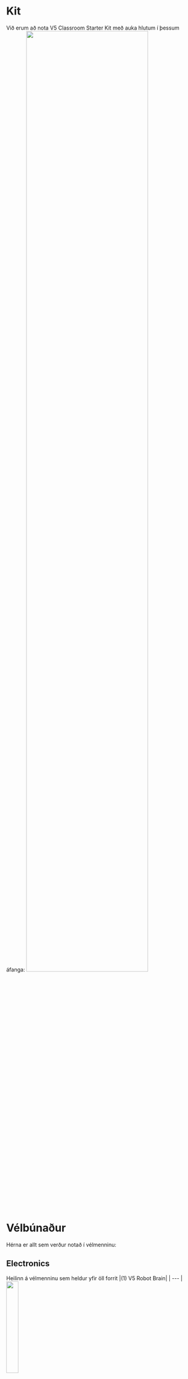 # Kit
Við erum að nota V5 Classroom Starter Kit með auka hlutum í þessum áfanga:
<img src="https://www.vexrobotics.com/media/catalog/product/cache/1/image/9df78eab33525d08d6e5fb8d27136e95/2/7/276-6500-kit.jpg" width="80%">

# Vélbúnaður
Hérna er allt sem verður notað í vélmenninu:


## Electronics
Heilinn á vélmenninu sem heldur yfir öll forrit
|(1) V5 Robot Brain|
|    ---       |
<img src="https://www.vexrobotics.com/media/catalog/product/cache/1/image/9df78eab33525d08d6e5fb8d27136e95/r/o/robotbrain_1.jpg" width="25%">

|(1) V5 Controller|
|    ---       |
<img src="https://www.vexrobotics.com/media/catalog/product/cache/1/image/9df78eab33525d08d6e5fb8d27136e95/c/o/controller_1_1.jpg" width="25%">


|(1) V5 Robot Radio|
|    ---       |
<img src="https://www.vexrobotics.com/media/catalog/product/cache/1/image/9df78eab33525d08d6e5fb8d27136e95/r/a/radio.jpg" width="25%">

|(1) V5 Robot Battery Li-Ion 1100mAh|
|    ---       |
<img src="https://www.vexrobotics.com/media/catalog/product/cache/1/image/9df78eab33525d08d6e5fb8d27136e95/b/a/battery.jpg" width="25%">


|(1) V5 Robot Battery Cable & Charger|
|    ---       |
<img src="https://www.vexrobotics.com/media/catalog/product/cache/1/image/9df78eab33525d08d6e5fb8d27136e95/v/5/v5-charger_1.jpg" width="25%">


|(4) V5 Smart Motors|
|    ---       |
<img src="https://www.vexrobotics.com/media/catalog/product/cache/1/image/9df78eab33525d08d6e5fb8d27136e95/m/o/motor_1.jpg" width="25%">


|(2) Bumper Switch v2|
|    ---       |
<img src="https://www.vexrobotics.com/media/catalog/product/cache/1/image/9df78eab33525d08d6e5fb8d27136e95/2/7/276-4858.jpg" width="25%">


## V5 Smart Cables
|(1) Long Cables (900mm)|
|    ---       |

|(1) Medium Cables (600mm)|
|    ---       |

|(3)Short Cables (300mm)|
|    ---       |

<img src="https://www.vexrobotics.com/media/catalog/product/cache/1/image/1800x/040ec09b1e35df139433887a97daa66f/v/5/v5-long-cables.jpg" width="25%">
<img src="https://www.vexrobotics.com/media/catalog/product/cache/1/image/1800x/040ec09b1e35df139433887a97daa66f/v/5/v5-short-cable.jpg" width="25%">


## Charging Cable
|(1) USB A to Micro Cable|
|    ---       |
<img src="https://www.vexrobotics.com/media/catalog/product/cache/1/image/9df78eab33525d08d6e5fb8d27136e95/2/2/228-2785.jpg" width="25%">


## Extras
|(1) Vision Sensor|
|    ---       |
<img src="./img/visionsensor.jpg" width="25%">




<!---
![Burðarlega fyrir arma](./img/275-1810-turntable-bearing-together.jpg)
--->
